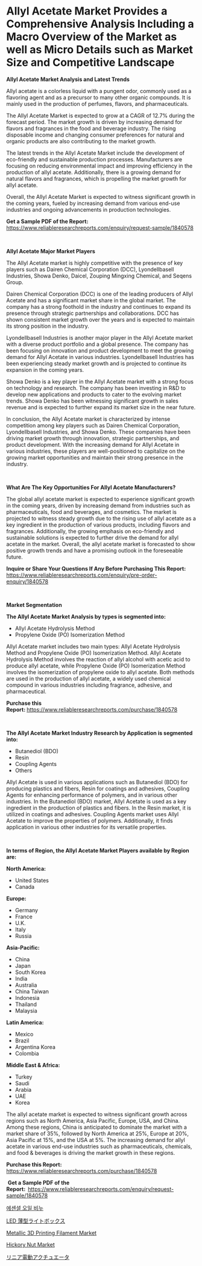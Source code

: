 <p><h1>Allyl Acetate Market Provides a Comprehensive Analysis Including a Macro Overview of the Market as well as Micro Details such as Market Size and Competitive Landscape</h1></p><p><strong>Allyl Acetate Market Analysis and Latest Trends</strong></p>
<p><p>Allyl acetate is a colorless liquid with a pungent odor, commonly used as a flavoring agent and as a precursor to many other organic compounds. It is mainly used in the production of perfumes, flavors, and pharmaceuticals.</p><p>The Allyl Acetate Market is expected to grow at a CAGR of 12.7% during the forecast period. The market growth is driven by increasing demand for flavors and fragrances in the food and beverage industry. The rising disposable income and changing consumer preferences for natural and organic products are also contributing to the market growth.</p><p>The latest trends in the Allyl Acetate Market include the development of eco-friendly and sustainable production processes. Manufacturers are focusing on reducing environmental impact and improving efficiency in the production of allyl acetate. Additionally, there is a growing demand for natural flavors and fragrances, which is propelling the market growth for allyl acetate.</p><p>Overall, the Allyl Acetate Market is expected to witness significant growth in the coming years, fueled by increasing demand from various end-use industries and ongoing advancements in production technologies.</p></p>
<p><strong>Get a Sample PDF of the Report:&nbsp;</strong> <a href="https://www.reliableresearchreports.com/enquiry/request-sample/1840578">https://www.reliableresearchreports.com/enquiry/request-sample/1840578</a></p>
<p>&nbsp;</p>
<p><strong>Allyl Acetate Major Market Players</strong></p>
<p><p>The Allyl Acetate market is highly competitive with the presence of key players such as Dairen Chemical Corporation (DCC), Lyondellbasell Industries, Showa Denko, Daicel, Zouping Mingxing Chemical, and Seqens Group. </p><p>Dairen Chemical Corporation (DCC) is one of the leading producers of Allyl Acetate and has a significant market share in the global market. The company has a strong foothold in the industry and continues to expand its presence through strategic partnerships and collaborations. DCC has shown consistent market growth over the years and is expected to maintain its strong position in the industry.</p><p>Lyondellbasell Industries is another major player in the Allyl Acetate market with a diverse product portfolio and a global presence. The company has been focusing on innovation and product development to meet the growing demand for Allyl Acetate in various industries. Lyondellbasell Industries has been experiencing steady market growth and is projected to continue its expansion in the coming years.</p><p>Showa Denko is a key player in the Allyl Acetate market with a strong focus on technology and research. The company has been investing in R&D to develop new applications and products to cater to the evolving market trends. Showa Denko has been witnessing significant growth in sales revenue and is expected to further expand its market size in the near future.</p><p>In conclusion, the Allyl Acetate market is characterized by intense competition among key players such as Dairen Chemical Corporation, Lyondellbasell Industries, and Showa Denko. These companies have been driving market growth through innovation, strategic partnerships, and product development. With the increasing demand for Allyl Acetate in various industries, these players are well-positioned to capitalize on the growing market opportunities and maintain their strong presence in the industry.</p></p>
<p>&nbsp;</p>
<p><strong>What Are The Key Opportunities For Allyl Acetate Manufacturers?</strong></p>
<p><p>The global allyl acetate market is expected to experience significant growth in the coming years, driven by increasing demand from industries such as pharmaceuticals, food and beverages, and cosmetics. The market is projected to witness steady growth due to the rising use of allyl acetate as a key ingredient in the production of various products, including flavors and fragrances. Additionally, the growing emphasis on eco-friendly and sustainable solutions is expected to further drive the demand for allyl acetate in the market. Overall, the allyl acetate market is forecasted to show positive growth trends and have a promising outlook in the foreseeable future.</p></p>
<p><strong>Inquire or Share Your Questions If Any Before Purchasing This Report:</strong> <a href="https://www.reliableresearchreports.com/enquiry/pre-order-enquiry/1840578">https://www.reliableresearchreports.com/enquiry/pre-order-enquiry/1840578</a></p>
<p>&nbsp;</p>
<p><strong>Market Segmentation</strong></p>
<p><strong>The Allyl Acetate Market Analysis by types is segmented into:</strong></p>
<p><ul><li>Allyl Acetate Hydrolysis Method</li><li>Propylene Oxide (PO) Isomerization Method</li></ul></p>
<p><p>Allyl Acetate market includes two main types: Allyl Acetate Hydrolysis Method and Propylene Oxide (PO) Isomerization Method. Allyl Acetate Hydrolysis Method involves the reaction of allyl alcohol with acetic acid to produce allyl acetate, while Propylene Oxide (PO) Isomerization Method involves the isomerization of propylene oxide to allyl acetate. Both methods are used in the production of allyl acetate, a widely used chemical compound in various industries including fragrance, adhesive, and pharmaceutical.</p></p>
<p><strong>Purchase this Report:&nbsp;</strong><a href="https://www.reliableresearchreports.com/purchase/1840578">https://www.reliableresearchreports.com/purchase/1840578</a></p>
<p>&nbsp;</p>
<p><strong>The Allyl Acetate Market Industry Research by Application is segmented into:</strong></p>
<p><ul><li>Butanediol (BDO)</li><li>Resin</li><li>Coupling Agents</li><li>Others</li></ul></p>
<p><p>Allyl Acetate is used in various applications such as Butanediol (BDO) for producing plastics and fibers, Resin for coatings and adhesives, Coupling Agents for enhancing performance of polymers, and in various other industries. In the Butanediol (BDO) market, Allyl Acetate is used as a key ingredient in the production of plastics and fibers. In the Resin market, it is utilized in coatings and adhesives. Coupling Agents market uses Allyl Acetate to improve the properties of polymers. Additionally, it finds application in various other industries for its versatile properties.</p></p>
<p>&nbsp;</p>
<p><strong>In terms of Region, the Allyl Acetate Market Players available by Region are:</strong></p>
<p>
    <p> <strong> North America: </strong>
        <ul>
            <li>United States</li>
            <li>Canada</li>
        </ul>
        </p> 
    <p> <strong> Europe: </strong>
        <ul>
            <li>Germany</li>
            <li>France</li>
            <li>U.K.</li>
            <li>Italy</li>
            <li>Russia</li>
        </ul>
        </p> 
    <p> <strong> Asia-Pacific: </strong>
        <ul>
            <li>China</li>
            <li>Japan</li>
            <li>South Korea</li>
            <li>India</li>
            <li>Australia</li>
            <li>China Taiwan</li>
            <li>Indonesia</li>
            <li>Thailand</li>
            <li>Malaysia</li>
        </ul>
        </p> 
    <p> <strong> Latin America: </strong>
        <ul>
            <li>Mexico</li>
            <li>Brazil</li>
            <li>Argentina Korea</li>
            <li>Colombia</li>
        </ul>
        </p> 
    <p> <strong> Middle East & Africa: </strong>
        <ul>
            <li>Turkey</li>
            <li>Saudi</li>
            <li>Arabia</li>
            <li>UAE</li>
            <li>Korea</li>
        </ul>
    </p>
    </p>
<p><p>The allyl acetate market is expected to witness significant growth across regions such as North America, Asia Pacific, Europe, USA, and China. Among these regions, China is anticipated to dominate the market with a market share of 35%, followed by North America at 25%, Europe at 20%, Asia Pacific at 15%, and the USA at 5%. The increasing demand for allyl acetate in various end-use industries such as pharmaceuticals, chemicals, and food & beverages is driving the market growth in these regions.</p></p>
<p><strong>Purchase this Report: </strong><a href="https://www.reliableresearchreports.com/purchase/1840578">https://www.reliableresearchreports.com/purchase/1840578</a></p>
<p>&nbsp;<strong>Get a Sample PDF of the Report:&nbsp;&nbsp;</strong><a href="https://www.reliableresearchreports.com/enquiry/request-sample/1840578">https://www.reliableresearchreports.com/enquiry/request-sample/1840578</a></p>
<p><strong></strong></p>
<p><p><a href="https://github.com/rsg307664904/Market-Research-Report-List-1/blob/main/7850129193566.md">에센셜 오일 비누</a></p><p><a href="https://github.com/ddwcuskozol07187/Market-Research-Report-List-1/blob/main/1297730193867.md">LED 薄型ライトボックス</a></p><p><a href="https://github.com/josesg55/Market-Research-Report-List-1/blob/main/metallic-3d-printing-filament-market.md">Metallic 3D Printing Filament Market</a></p><p><a href="https://issuu.com/reportprime-2/docs/hickory-nut-market-size-2030.pptx">Hickory Nut Market</a></p><p><a href="https://github.com/xtkhtofdt934839/Market-Research-Report-List-1/blob/main/7334534193866.md">リニア電動アクチュエータ</a></p></p>
